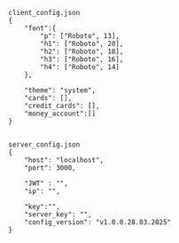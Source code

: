     client_config.json
    {
        "font":{
            "p": ["Roboto", 13],
            "h1": ["Roboto", 20],
            "h2": ["Roboto", 18],
            "h3": ["Roboto", 16],
            "h4": ["Roboto", 14]
        },

        "theme": "system",
        "cards": [],
        "credit_cards": [],
        "money_account":[]
    }


    server_config.json
    {
        "host": "localhost",
        "port": 3000,

        "JWT" : "",
        "ip": "",

        "key":"",
        "server_key": "",
        "config_version": "v1.0.0.28.03.2025"
    }